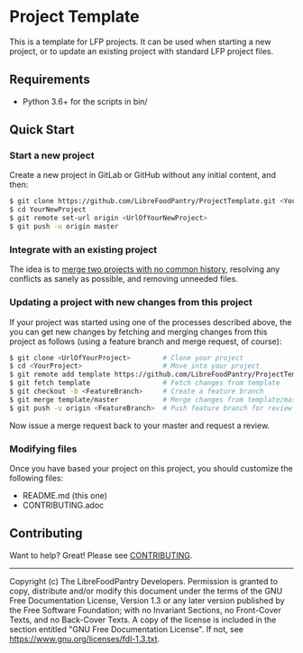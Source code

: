 # Project Template
<!-- Replace the above with your project's title. -->

<!-- Brief description of the project and the problem it solves. -->
This is a template for LFP projects.
It can be used when starting a new project,
or to update an existing project with standard LFP project files.


## Requirements

<!--
List of direct dependencies.
Only constrain version numbers if it is known that this project cannot work with
particular versions.
-->

- Python 3.6+ for the scripts in bin/

## Quick Start

<!--
A short example of installing, running, and using with minimal explanation.
-->

### Start a new project

Create a new project in GitLab or GitHub without any initial content, and then:

```bash
$ git clone https://github.com/LibreFoodPantry/ProjectTemplate.git <YourNewProject>
$ cd YourNewProject
$ git remote set-url origin <UrlOfYourNewProject>
$ git push -u origin master
```

### Integrate with an existing project

The idea is to [merge two projects with no common history](https://thoughts.t37.net/merging-2-different-git-repositories-without-losing-your-history-de7a06bba804),
resolving any conflicts as sanely as possible,
and removing unneeded files.

### Updating a project with new changes from this project

If your project was started using one of the processes described above,
the you can get new changes by fetching and merging changes from this project
as follows (using a feature branch and merge request, of course):

```bash
$ git clone <UrlOfYourProject>        # Clone your project
$ cd <YourProject>                    # Move into your project
$ git remote add template https://github.com/LibreFoodPantry/ProjectTemplate.git   # Add a remote to this project
$ git fetch template                  # Fetch changes from template
$ git checkout -b <FeatureBranch>     # Create a feature branch
$ git merge template/master           # Merge changes from template/master into feature branch; resolve conflicts carefully
$ git push -u origin <FeatureBranch>  # Push feature branch for review
```

Now issue a merge request back to your master and request a review.


### Modifying files

Once you have based your project on this project, you should customize the following files:

- README.md (this one)
- CONTRIBUTING.adoc


## Contributing

Want to help? Great! Please see [CONTRIBUTING](CONTRIBUTING.adoc).

---
Copyright (c) <YEAR> The LibreFoodPantry Developers.
Permission is granted to copy, distribute and/or modify this document
under the terms of the GNU Free Documentation License, Version 1.3
or any later version published by the Free Software Foundation;
with no Invariant Sections, no Front-Cover Texts, and no Back-Cover Texts.
A copy of the license is included in the section entitled "GNU
Free Documentation License". If not, see
<https://www.gnu.org/licenses/fdl-1.3.txt>.
